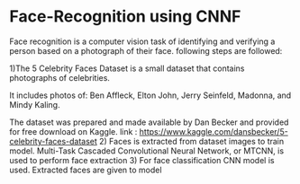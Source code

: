 # Face-Recognition using CNNF

Face recognition is a computer vision task of identifying and verifying a person based on a photograph of their face.
following steps are followed:


 1)The 5 Celebrity Faces Dataset is a small dataset that contains photographs of celebrities.

   It includes photos of: Ben Affleck, Elton John, Jerry Seinfeld, Madonna, and Mindy Kaling.

   The dataset was prepared and made available by Dan Becker and provided for free download on Kaggle.
   link : https://www.kaggle.com/dansbecker/5-celebrity-faces-dataset
2) Faces is extracted from dataset images to train model. Multi-Task Cascaded Convolutional Neural Network, or MTCNN, is used to perform face extraction 
3) For face classification CNN model is used. Extracted faces are given to model
